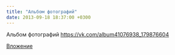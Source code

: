 ```yaml
---
title: "Альбом фотографий"
date: 2013-09-18 18:37:00 +0300
---
```


Альбом фотографий
https://vk.com/album41076938_179876604

[Вложение](https://vk.com/album41076938_179876604)

